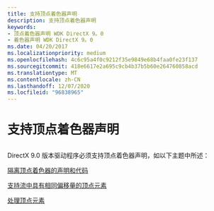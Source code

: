 ```yaml
---
title: 支持顶点着色器声明
description: 支持顶点着色器声明
keywords:
- 顶点着色器声明 WDK DirectX 9。0
- 着色器声明 WDK DirectX 9。0
ms.date: 04/20/2017
ms.localizationpriority: medium
ms.openlocfilehash: 4c6c95a4f0c9212f35e9849e68b4faa0fe23f137
ms.sourcegitcommit: 418e6617e2a695c9cb4b37b5b60e264760858acd
ms.translationtype: MT
ms.contentlocale: zh-CN
ms.lasthandoff: 12/07/2020
ms.locfileid: "96838965"
---
```

# <a name="supporting-vertex-shader-declarations"></a>支持顶点着色器声明


## <span id="ddk_supporting_vertex_shader_declarations_gg"></span><span id="DDK_SUPPORTING_VERTEX_SHADER_DECLARATIONS_GG"></span>


DirectX 9.0 版本驱动程序必须支持顶点着色器声明，如以下主题中所述：

[隔离顶点着色器的声明和代码](separating-declarations-and-code-for-vertex-shaders.md)

[支持流中具有相同偏移量的顶点元素](supporting-vertex-elements-sharing-offset-in-a-stream.md)

[处理顶点元素](handling-vertex-elements.md)

 

 





